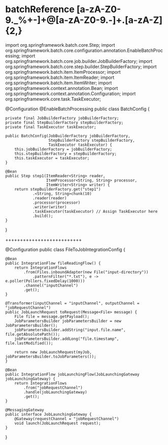 # batchReference    [a-zA-Z0-9._%+-]+@[a-zA-Z0-9.-]+\.[a-zA-Z]{2,}


import org.springframework.batch.core.Step;
import org.springframework.batch.core.configuration.annotation.EnableBatchProcessing;
import org.springframework.batch.core.job.builder.JobBuilderFactory;
import org.springframework.batch.core.step.builder.StepBuilderFactory;
import org.springframework.batch.item.ItemProcessor;
import org.springframework.batch.item.ItemReader;
import org.springframework.batch.item.ItemWriter;
import org.springframework.context.annotation.Bean;
import org.springframework.context.annotation.Configuration;
import org.springframework.core.task.TaskExecutor;

@Configuration
@EnableBatchProcessing
public class BatchConfig {

    private final JobBuilderFactory jobBuilderFactory;
    private final StepBuilderFactory stepBuilderFactory;
    private final TaskExecutor taskExecutor;

    public BatchConfig(JobBuilderFactory jobBuilderFactory,
                       StepBuilderFactory stepBuilderFactory,
                       TaskExecutor taskExecutor) {
        this.jobBuilderFactory = jobBuilderFactory;
        this.stepBuilderFactory = stepBuilderFactory;
        this.taskExecutor = taskExecutor;
    }

    @Bean
    public Step step1(ItemReader<String> reader,
                      ItemProcessor<String, String> processor,
                      ItemWriter<String> writer) {
        return stepBuilderFactory.get("step1")
                .<String, String>chunk(10)
                .reader(reader)
                .processor(processor)
                .writer(writer)
                .taskExecutor(taskExecutor) // Assign TaskExecutor here
                .build();
    }
}



++++++++++++++++++++++++++


@Configuration
public class FileToJobIntegrationConfig {

    @Bean
    public IntegrationFlow fileReadingFlow() {
        return IntegrationFlows
            .from(Files.inboundAdapter(new File("input-directory"))
                .patternFilter("*.txt"), e -> e.poller(Pollers.fixedDelay(1000)))
            .channel("inputChannel")
            .get();
    }

    @Transformer(inputChannel = "inputChannel", outputChannel = "jobRequestChannel")
    public JobLaunchRequest toRequest(Message<File> message) {
        File file = message.getPayload();
        JobParametersBuilder jobParametersBuilder = new JobParametersBuilder();
        jobParametersBuilder.addString("input.file.name", file.getAbsolutePath());
        jobParametersBuilder.addLong("file.timestamp", file.lastModified());

        return new JobLaunchRequest(myJob, jobParametersBuilder.toJobParameters());
    }

    @Bean
    public IntegrationFlow jobLaunchingFlow(JobLaunchingGateway jobLaunchingGateway) {
        return IntegrationFlows
            .from("jobRequestChannel")
            .handle(jobLaunchingGateway)
            .get();
    }

    @MessagingGateway
    public interface JobLaunchingGateway {
        @Gateway(requestChannel = "jobRequestChannel")
        void launch(JobLaunchRequest request);
    }
}

